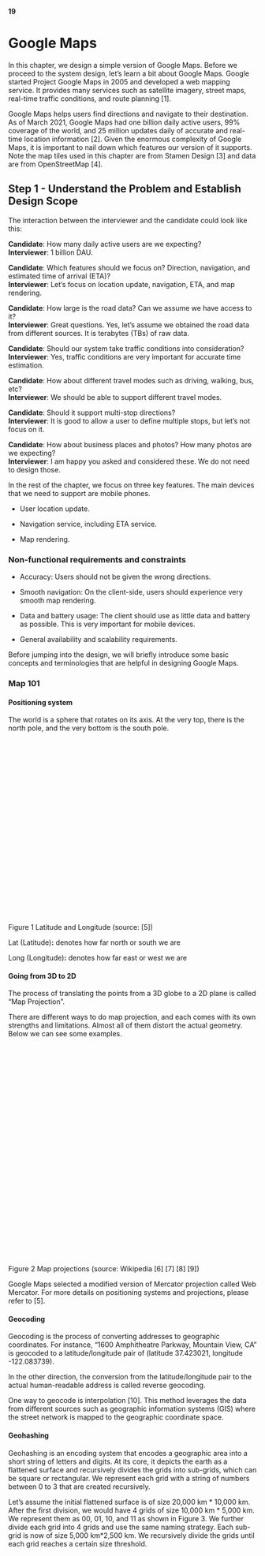 **19**

# Google Maps

In this chapter, we design a simple version of Google Maps. Before we proceed to the system design, let’s learn a bit about Google Maps. Google started Project Google Maps in 2005 and developed a web mapping service. It provides many services such as satellite imagery, street maps, real-time traffic conditions, and route planning \[1\].

Google Maps helps users find directions and navigate to their destination. As of March 2021, Google Maps had one billion daily active users, 99% coverage of the world, and 25 million updates daily of accurate and real-time location information \[2\]. Given the enormous complexity of Google Maps, it is important to nail down which features our version of it supports. Note the map tiles used in this chapter are from Stamen Design \[3\] and data are from OpenStreetMap \[4\].

## Step 1 - Understand the Problem and Establish Design Scope

The interaction between the interviewer and the candidate could look like this:

**Candidate**: How many daily active users are we expecting?  
**Interviewer**: 1 billion DAU.

**Candidate**: Which features should we focus on? Direction, navigation, and estimated time of arrival (ETA)?  
**Interviewer**: Let’s focus on location update, navigation, ETA, and map rendering.

**Candidate**: How large is the road data? Can we assume we have access to it?  
**Interviewer**: Great questions. Yes, let’s assume we obtained the road data from different sources. It is terabytes (TBs) of raw data.

**Candidate**: Should our system take traffic conditions into consideration?  
**Interviewer**: Yes, traffic conditions are very important for accurate time estimation.

**Candidate**: How about different travel modes such as driving, walking, bus, etc?  
**Interviewer**: We should be able to support different travel modes.

**Candidate**: Should it support multi-stop directions?  
**Interviewer**: It is good to allow a user to define multiple stops, but let’s not focus on it.

**Candidate**: How about business places and photos? How many photos are we expecting?  
**Interviewer**: I am happy you asked and considered these. We do not need to design those.

In the rest of the chapter, we focus on three key features. The main devices that we need to support are mobile phones.

*   User location update.
    
*   Navigation service, including ETA service.
    
*   Map rendering.
    

### Non-functional requirements and constraints

*   Accuracy: Users should not be given the wrong directions.
    
*   Smooth navigation: On the client-side, users should experience very smooth map rendering.
    
*   Data and battery usage: The client should use as little data and battery as possible. This is very important for mobile devices.
    
*   General availability and scalability requirements.
    

Before jumping into the design, we will briefly introduce some basic concepts and terminologies that are helpful in designing Google Maps.

### Map 101

#### Positioning system

The world is a sphere that rotates on its axis. At the very top, there is the north pole, and the very bottom is the south pole.

![](data:image/svg+xml,%3csvg%20xmlns=%27http://www.w3.org/2000/svg%27%20version=%271.1%27%20width=%27360%27%20height=%27359%27/%3e)![Figure 1 Latitude and Longitude (source: [5])](data:image/gif;base64,R0lGODlhAQABAIAAAAAAAP///yH5BAEAAAAALAAAAAABAAEAAAIBRAA7)

Figure 1 Latitude and Longitude (source: \[5\])

Lat (Latitude)**:** denotes how far north or south we are

Long (Longitude)**:** denotes how far east or west we are

#### Going from 3D to 2D

The process of translating the points from a 3D globe to a 2D plane is called “Map Projection”.

There are different ways to do map projection, and each comes with its own strengths and limitations. Almost all of them distort the actual geometry. Below we can see some examples.

![](data:image/svg+xml,%3csvg%20xmlns=%27http://www.w3.org/2000/svg%27%20version=%271.1%27%20width=%27750%27%20height=%27641%27/%3e)![Figure 2 Map projections (source: Wikipedia [6] [7] [8] [9])](data:image/gif;base64,R0lGODlhAQABAIAAAAAAAP///yH5BAEAAAAALAAAAAABAAEAAAIBRAA7)

Figure 2 Map projections (source: Wikipedia \[6\] \[7\] \[8\] \[9\])

Google Maps selected a modified version of Mercator projection called Web Mercator. For more details on positioning systems and projections, please refer to \[5\].

#### Geocoding

Geocoding is the process of converting addresses to geographic coordinates. For instance, “1600 Amphitheatre Parkway, Mountain View, CA” is geocoded to a latitude/longitude pair of (latitude 37.423021, longitude -122.083739).

In the other direction, the conversion from the latitude/longitude pair to the actual human-readable address is called reverse geocoding.

One way to geocode is interpolation \[10\]. This method leverages the data from different sources such as geographic information systems (GIS) where the street network is mapped to the geographic coordinate space.

#### Geohashing

Geohashing is an encoding system that encodes a geographic area into a short string of letters and digits. At its core, it depicts the earth as a flattened surface and recursively divides the grids into sub-grids, which can be square or rectangular. We represent each grid with a string of numbers between 0 to 3 that are created recursively.

Let’s assume the initial flattened surface is of size 20,000 km \* 10,000 km. After the first division, we would have 4 grids of size 10,000 km \* 5,000 km. We represent them as 00, 01, 10, and 11 as shown in Figure 3. We further divide each grid into 4 grids and use the same naming strategy. Each sub-grid is now of size 5,000 km\*2,500 km. We recursively divide the grids until each grid reaches a certain size threshold.

![](data:image/svg+xml,%3csvg%20xmlns=%27http://www.w3.org/2000/svg%27%20version=%271.1%27%20width=%27500%27%20height=%27950%27/%3e)![Figure 3 Geohashing](data:image/gif;base64,R0lGODlhAQABAIAAAAAAAP///yH5BAEAAAAALAAAAAABAAEAAAIBRAA7)

Figure 3 Geohashing

Geohashing has many uses. In our design, we use geohashing for map tiling. For more details on geohashing and its benefits, please refer to \[11\].

#### Map rendering

We won’t go into a lot of detail about map rendering here, but it is worth mentioning the basics. One foundational concept in map rendering is tiling. Instead of rendering the entire map as one large custom image, the world is broken up into smaller tiles. The client only downloads the relevant tiles for the area the user is in and stitches them together like a mosaic for display.

There are distinct sets of tiles at different zoom levels. The client chooses the set of tiles appropriate for the zoom level of the map viewport on the client. This provides the right level of map details without consuming excess bandwidth. To illustrate with an extreme example, when the client is zoomed all the way out to show the entire world, we don’t want to have to download hundreds of thousands of tiles for a very high zoom level. All the details would go to waste. Instead, the client would download one tile at the lowest zoom level, which represents the entire world with a single 256x256 pixel image.

#### Road data processing for navigation algorithms

Most routing algorithms are variations of Dijkstra’s or A\* pathfinding algorithms. The exact algorithm choice is a complex topic and we won’t go into much detail in this chapter. What is important to note is that all these algorithms operate on a graph data structure, where intersections are nodes and roads are edges of the graph. See Figure 4 for an example:

![](data:image/svg+xml,%3csvg%20xmlns=%27http://www.w3.org/2000/svg%27%20version=%271.1%27%20width=%27747%27%20height=%27341%27/%3e)![Figure 4 Map as a graph](data:image/gif;base64,R0lGODlhAQABAIAAAAAAAP///yH5BAEAAAAALAAAAAABAAEAAAIBRAA7)

Figure 4 Map as a graph

The pathfinding performance for most of these algorithms is extremely sensitive to the size of the graph. Representing the entire world of road networks as a single graph would consume too much memory and is likely too large for any of these algorithms to run efficiently. The graph needs to be broken up into manageable units for these algorithms to work at our design scale.

One way to break up road networks around the world is very similar to the tiling concept we discussed for map rendering. By employing a similar subdivision technique as geohashing, we divide the world into small grids. For each grid, we convert the roads within the grid into a small graph data structure that consists of the nodes (intersections) and edges (roads) inside the geographical area covered by the grid. We call these grids routing tiles. Each routing tile holds references to all the other tiles it connects to. This is how the routing algorithms can stitch together a bigger road graph as it traverses these interconnected routing tiles.

By breaking up road networks into routing tiles that can be loaded on demand, the routing algorithms can significantly reduce memory consumption and improve pathfinding performance by only consuming a small subset of the routing tiles at a time, and only loading additional tiles as needed.

![](data:image/svg+xml,%3csvg%20xmlns=%27http://www.w3.org/2000/svg%27%20version=%271.1%27%20width=%27747%27%20height=%27341%27/%3e)![Figure 5 Routing tiles](data:image/gif;base64,R0lGODlhAQABAIAAAAAAAP///yH5BAEAAAAALAAAAAABAAEAAAIBRAA7)

Figure 5 Routing tiles

| Reminder |
| --- |
| In Figure 5, we call these grids routing tiles. Routing tiles are similar to map tiles in that both are grids covering certain geographical areas. Map tiles are PNG images, while routing tiles are binary files of road data for the area covered by the tiles. |

**Hierarchical routing tiles**  
Efficient navigation routing also requires having road data at the right level of detail. For example, for cross country routing, it would be slow to run the routing algorithm against a highly detailed set of street-level routing tiles. The graph stitched together from these detailed routing tiles would likely be too large and consume too much memory.

There are typically three sets of routing tiles with different levels of detail. At the most detailed level, the routing tiles are small and contain only local roads. At the next level, the tiles are bigger and contain only arterial roads connecting districts together. At the lowest level of detail, the tiles cover large areas and contain only major highways connecting cities and states together. At each level, there could be edges connecting to tiles at a different zoom level. For example, for a freeway entrance from local street A to freeway F, there would be a reference from the node (street A) in the small tile to the node (freeway F) in the big tile. See Figure 6 for an example of routing tiles of varying sizes.

![](data:image/svg+xml,%3csvg%20xmlns=%27http://www.w3.org/2000/svg%27%20version=%271.1%27%20width=%27750%27%20height=%27750%27/%3e)![Figure 6 Routing tiles of varying sizes](data:image/gif;base64,R0lGODlhAQABAIAAAAAAAP///yH5BAEAAAAALAAAAAABAAEAAAIBRAA7)

Figure 6 Routing tiles of varying sizes

### Back-of-the-envelope estimation

Now that we understand the basics, let’s do a back-of-the-envelope estimation. Since the focus of the design is mobile, data usage and battery consumption are two important factors to consider.

Before we dive into the estimation, here are some imperial/metric conversions for reference.

*   1 foot = 0.3048 meters
    
*   1 kilometer (km) = 0.6214 miles
    
*   1 km = 1,000 meters
    

#### Storage usage

We need to store three types of data.

*   Map of the world: A detailed calculation is shown below.
    
*   Metadata: Given that the metadata for each map tile could be negligible in size, we can skip the metadata in our computation.
    
*   Road info: The interviewer told us there are TBs of road data from external sources. We transform this dataset into routing tiles, which are also likely to be terabytes in size.
    

**Map of the world**

We discussed the concept of map tiling in the Map 101 section. There are many sets of map tiles, with one at each zoom level. To get an idea of the storage requirement for the entire collection of map tile images, it would be informative to estimate the size of the largest tile set at the highest zoom level first. At zoom level 21, there are about 4.3 trillion tiles (Table 1). Let’s assume that each tile is a 256 \* 256 pixel compressed PNG image, with the image size of about 100 KB. The entire set at the highest zoom level would need about 4.4 trillion \* 100 KB = 440 PB.

In Table 1, we show the progression of tile counts at every zoom level.

| **Zoom** | **Number of Tiles** |
| --- | --- |
| 0   | 1   |
| 1   | 4   |
| 2   | 16  |
| 3   | 64  |
| 4   | 256 |
| 5   | 1 024 |
| 6   | 4 096 |
| 7   | 16 384 |
| 8   | 65 536 |
| 9   | 262 144 |
| 10  | 1 048 576 |
| 11  | 4 194 304 |
| 12  | 16 777 216 |
| 13  | 67 108 864 |
| 14  | 268 435 456 |
| 15  | 1 073 741 824 |
| 16  | 4 294 967 296 |
| 17  | 17 179 869 184 |
| 18  | 68 719 476 736 |
| 19  | 274 877 906 944 |
| 20  | 1 099 511 627 776 |
| 21  | 4 398 046 511 104 |

Table 1 Zoom levels

However, keep in mind that about 90% of the world’s surface is natural and mostly uninhabited areas like oceans, deserts, lakes, and mountains. Since these areas are highly compressible as images, we could conservatively reduce the storage estimate by 80-90%. That would reduce the storage size to a range of 44 to 88 PB. Let’s pick a simple round number of 50 PB.

Next, let’s estimate how much storage each subsequent lower zoom level would take. At each lower zoom level, the number of tiles for both north-south and east-west directions drops by half. This results in a total reduction of the number of tiles by 4x, which drops the storage size for the zoom level also by 4x. With the storage size reduced by 4x at each lower zoom level, the math for the total size is a series: 50 + 50/4 + 50/16 + 50/64 + … = ~67 PB. This is just a rough estimate. It is good enough to know that we need roughly about 100 PB to store all the map tiles at varying levels of detail.

#### Server throughput

To estimate the server throughput, let’s review the types of requests we need to support. There are two main types of requests. The first is navigation requests. These are sent by the clients to initiate a navigation session. The second is location update requests. These are sent by the client as the user moves around during a navigation session. The location data is used by downstream services in many different ways. For example, location data is one of the inputs for live traffic data. We will cover the use cases of location data in the design deep dive section.

Now we can analyze the server throughput for navigation requests. Let’s assume we have 1 billion DAU, and each user uses navigation for a total of 35 minutes per week. This translates to 35 billion minutes per week or 5 billion minutes per day.

One simple approach would be to send GPS coordinates every second, which results in 300 billion (5 billion minutes \* 60) requests per day, or 3 million QPS (300 billion requests / 10^5 = 3 million). However, the client may not need to send a GPS update every second. We can batch these on the client and send them at a much lower frequency (for example, every 15 seconds or 30 seconds) to reduce the write QPS. The actual frequency could depend on factors such as how fast the user moves. If they are stuck in traffic, a client can slow down the GPS updates. In our design, we assume GPS updates are batched and then sent to the server every 15 seconds. With this batched approach, the QPS is reduced to 200,000 (3 million / 15).

Assume peak QPS is five times the average. Peak QPS for location updates = 200,000 \* 5 = 1 million.

## Step 2 - Propose High-Level Design and Get Buy-In

Now that we have more knowledge about Google Maps, we are ready to propose a high-level design (Figure 7).

### High-level design

![](data:image/svg+xml,%3csvg%20xmlns=%27http://www.w3.org/2000/svg%27%20version=%271.1%27%20width=%27600%27%20height=%27417%27/%3e)![Figure 7 High-level design](data:image/gif;base64,R0lGODlhAQABAIAAAAAAAP///yH5BAEAAAAALAAAAAABAAEAAAIBRAA7)

Figure 7 High-level design

The high-level design supports three features. Let’s take a look at them one by one.

1.  Location service
    
2.  Navigation service
    
3.  Map rendering
    

#### Location service

The location service is responsible for recording a user’s location update. The architecture is shown in Figure 8.

![](data:image/svg+xml,%3csvg%20xmlns=%27http://www.w3.org/2000/svg%27%20version=%271.1%27%20width=%27142%27%20height=%27423%27/%3e)![Figure 8 Location service](data:image/gif;base64,R0lGODlhAQABAIAAAAAAAP///yH5BAEAAAAALAAAAAABAAEAAAIBRAA7)

Figure 8 Location service

The basic design calls for the clients to send location updates every t seconds, where t is a configurable interval. The periodic updates have several benefits. First, we can leverage the streams of location data to improve our system over time. We can use the data to monitor live traffic, detect new or closed roads, and analyze user behavior to enable personalization, for example. Second, we can leverage the location data in near real-time to provide more accurate ETA estimates to the users and to reroute around traffic, if necessary.

But do we really need to send every location update to the server immediately? The answer is probably no. Location history can be buffered on the client and sent in batch to the server at a much lower frequency. For example, as shown in Figure 9, the location updates are recorded every second, but are only sent to the server as part of a batch every 15 seconds. This significantly reduces the total update traffic sent by all the clients.

![](data:image/svg+xml,%3csvg%20xmlns=%27http://www.w3.org/2000/svg%27%20version=%271.1%27%20width=%27718%27%20height=%27196%27/%3e)![Figure 9 Batch requests](data:image/gif;base64,R0lGODlhAQABAIAAAAAAAP///yH5BAEAAAAALAAAAAABAAEAAAIBRAA7)

Figure 9 Batch requests

For a system like Google Maps, even when location updates are batched, the write volume is still very high. We need a database that is optimized for high write volume and is highly scalable, such as Cassandra. We may also need to log location data using a stream processing engine such as Kafka for further processing. We discuss this in detail in the deep dive section.

What communication protocol might be a good fit here? HTTP with the keep-alive option \[12\] is a good choice because it is very efficient. The HTTP request might look like this:

```
POST /v1/locations
Parameters
  locs: JSON encoded array of (latitude, longitude, timestamp) tuples.
```

#### Navigation service

This component is responsible for finding a reasonably fast route from point A to point B. We can tolerate a little bit of latency. The calculated route does not have to be the fastest, but accuracy is critical.

As shown in Figure 8, the user sends an HTTP request to the navigation service through a load balancer. The request includes origin and destination as the parameters. The API might look like this:

```
GET /v1/nav?origin=1355+market+street,SF&destination=Disneyland
```

Here is an example of what the navigation result could look like:

```
{
  'distance': {'text':'0.2 mi', 'value': 259},
  'duration': {'text': '1 min', 'value': 83},
  'end_location': {'lat': 37.4038943, 'Ing': -121.9410454},
  'html_instructions': 'Head <b>northeast</b> on <b>Brandon St</b> toward <b>Lumin Way</b><div style="font-size:0.9em">Restricted usage road</div>',
  'polyline': {'points': '_fhcFjbhgVuAwDsCal'},
  'start_location': {'lat': 37.4027165, 'lng': -121.9435809},
  'geocoded_waypoints': [
    {
       "geocoder_status" : "OK",
       "partial_match" : true,
       "place_id" : "ChIJwZNMti1fawwRO2aVVVX2yKg",
       "types" : [ "locality", "political" ]
    },
    {
       "geocoder_status" : "OK",
       "partial_match" : true,
       "place_id" : "ChIJ3aPgQGtXawwRLYeiBMUi7bM",
       "types" : [ "locality", "political" ]
    }
  ],
  'travel_mode': 'DRIVING'
}
```

Please refer to \[13\] for more details on Google Maps’ official APIs.

So far we have not taken reroute and traffic changes into consideration. Those problems are tackled by the Adaptive ETA service in the deep dive section.

#### Map rendering

As we discussed in the back-of-the-envelope estimation, the entire collection of map tiles at various zoom levels is about a hundred petabytes in size. It is not practical to hold the entire dataset on the client. The map tiles must be fetched on-demand from the server based on the client’s location and the zoom level of the client viewport.

When should the client fetch new map tiles from the server? Here are some scenarios:

*   The user is zooming and panning the map viewpoint on the client to explore their surroundings.
    
*   During navigation, the user moves out of the current map tile into a nearby tile.
    

We are dealing with a lot of data. Let’s see how we could serve these map tiles from the server efficiently.

**Option 1**

The server builds the map tiles on the fly, based on the client location and zoom level of the client viewport. Considering that there is an infinite number of location and zoom level combinations, generating map tiles dynamically has a few severe disadvantages:

*   It puts a huge load on the server cluster to generate every map tile dynamically.
    
*   Since the map tiles are dynamically generated, it is hard to take advantage of caching.
    

**Option 2**

Another option is to serve a pre-generated set of map tiles at each zoom level. The map tiles are static, with each tile covering a fixed rectangular grid using a subdivision scheme like geohashing. Each tile is therefore represented by its geohash. In other words, there is a unique geohash associated with each grid. When a client needs a map tile, it first determines the map tile collection to use based on its zoom level. It then computes the map tile URL by converting its location to the geohash at the appropriate zoom level.

These static, pre-generated images are served by a CDN as shown in Figure 10.

![](data:image/svg+xml,%3csvg%20xmlns=%27http://www.w3.org/2000/svg%27%20version=%271.1%27%20width=%27196%27%20height=%27432%27/%3e)![Figure 10 CDN](data:image/gif;base64,R0lGODlhAQABAIAAAAAAAP///yH5BAEAAAAALAAAAAABAAEAAAIBRAA7)

Figure 10 CDN

In the diagram above, the mobile user makes an HTTP request to fetch a tile from the CDN. If the CDN has not yet served that specific tile before, it fetches a copy from the origin server, caches it locally, and returns it to the user. On subsequent requests, even if those requests are from different users, the CDN returns a cached copy without contacting the origin server.

This approach is more scalable and performant because the map tiles are served from the nearest point of presence (POP) to the client, as shown in Figure 11. The static nature of the map tiles makes them highly cacheable.

![](data:image/svg+xml,%3csvg%20xmlns=%27http://www.w3.org/2000/svg%27%20version=%271.1%27%20width=%27500%27%20height=%27463%27/%3e)![Figure 11 Without CDN vs with CDN](data:image/gif;base64,R0lGODlhAQABAIAAAAAAAP///yH5BAEAAAAALAAAAAABAAEAAAIBRAA7)

Figure 11 Without CDN vs with CDN

It is important to keep mobile data usage low. Let's calculate the amount of data the client needs to load during a typical navigation session. Note the following calculations don’t take client-side caching into consideration. Since the routes a user takes could be similar each day, the data usage is likely to be a lot lower with client-side caching.

| Data usage |
| --- |
| Let’s assume a user moves at 30 km/h, and at a zoom level where each image covers a block of 200m\*200m (a block can be represented by a 256-pixel by 256-pixel image and the average image size is 100KB). For an area of 1km\*1km, we need 25 images or 2.5 MB (25 \* 100KB) of data. Therefore, if the speed is 30 km/h, we need 75MB (30 \* 2.5MB) of data per hour or 1.25 MB of data per minute. |

Table 2 Data usage

Next, we estimate the CDN data usage. At our scale, the cost is an important factor to consider.

| Traffic through CDN |
| --- |
| > As mentioned earlier, we serve 5 billion minutes of navigation per day. This translates to<br><br>> 5 billion \* 1.25 MB = 6.25 billion MB per day. Hence, we serve 62,500 MB (6.25 billion / 10^5 seconds in a day) of map data per second. With a CDN, these map images are going to be served from the POPs all over the world. Let’s assume there are 200 POPs. Each POP would only need to serve a few hundred MBs (62,500 / 200) per second. |

Table 3 Traffic through CDN

There is one final detail in the map rendering design we have only briefly touched on. How does the client know which URLs to use to fetch the map tiles from the CDN? Keep in mind that we are using option 2 as discussed above. With that option, the map tiles are static and pre-generated based on fixed sets of grids, with each set representing a discrete zoom level.

Since we encode the grids in geohash, and there is one unique geohash per grid, computationally it is very efficient to go from the client’s location (in latitude and longitude) and zoom level to the geohash, for the map tile. This calculation can be done on the client and we can fetch any static image tile from the CDN. For example, the URL for the image tile of Google headquarter could look like this:  
`https://cdn.map-provider.com/tiles/9q9hvu.png`

Refer to the Proximity Service chapter for a more detailed discussion of geohash encoding.

Calculating geohash on the client should work well. However, keep in mind that this algorithm is hardcoded in all the clients on all different platforms. Shipping changes to mobile apps is a time-consuming and somewhat risky process. We have to be sure that geohashing is the method we plan to use long-term to encode the collection of map tiles and that it is unlikely to change. If we need to switch to another encoding method for some reason, it will take a lot of effort and the risk is not low.

Here is another option worth considering. Instead of using a hardcoded client-side algorithm to convert a latitude/longitude (lat/lng) pair and zoom level to a tile URL, we could introduce a service as an intermediary whose job is to construct the tile URLs based on the same inputs mentioned above. This is a very simple service. The added operational flexibility might be worth it. This is a very interesting tradeoff discussion we could have with the interviewer. The alternative map rendering flow is shown in Figure 12.

When a user moves to a new location or to a new zoom level, the map tile service determines which tiles are needed and translates that information into a set of tile URLs to retrieve.

![](data:image/svg+xml,%3csvg%20xmlns=%27http://www.w3.org/2000/svg%27%20version=%271.1%27%20width=%27398%27%20height=%27403%27/%3e)![Figure 12 Map rendering](data:image/gif;base64,R0lGODlhAQABAIAAAAAAAP///yH5BAEAAAAALAAAAAABAAEAAAIBRAA7)

Figure 12 Map rendering

1.  A mobile user calls the map tile service to fetch the tile URLs. The request is sent to the load balancer.
    
2.  The load balancer forwards the request to the map tile service.
    
3.  The map tile service takes the client’s location and zoom level as inputs and returns 9 URLs of the tiles to the client. These tiles include the tile to render and the eight surrounding tiles.
    
4.  The mobile client downloads the tiles from the CDN.
    

We will go into more detail on the precomputed map tiles in the design deep dive section.

## Step 3 - Design Deep Dive

In this section, we first have a discussion about the data model. Then we talk about location service, navigation service, and map rendering in more detail.

### Data model

We are dealing with four types of data: routing tiles, user location data, geocoding data, and precomputed map tiles of the world.

#### Routing tiles

As mentioned previously, the initial road dataset is obtained from different sources and authorities. It contains terabytes of data. The dataset is improved over time by the location data the application continuously collects from the users as they use the application.

This dataset contains a large number of roads and associated metadata such as names, county, longitude, and latitude. This data is not organized as graph data structures and is not usable by most routing algorithms. We run a periodic offline processing pipeline, called routing tile processing service, to transform this dataset into the routing tiles we introduced. The service runs periodically to capture new changes to the road data.

The output of the routing tile processing service is routing tiles. There are three sets of these tiles at different resolutions, as described in the Map 101 section. Each tile contains a list of graph nodes and edges representing the intersections and roads within the area covered by the tile. It also contains references to other tiles its roads connect to. These tiles together form an interconnected network of roads that the routing algorithms can consume incrementally.

Where should the routing tile processing service store these tiles? Most graph data is represented as adjacency lists \[14\] in memory. There are too many tiles to keep the entire set of adjacency lists in memory. We could store the nodes and edges as rows in a database, but we would only be using the database as storage, and it seems an expensive way to store bits of data. We also don’t need any database features for routing tiles.

The more efficient way to store these tiles is in object storage like S3 and cache it aggressively on the routing service that uses those tiles. There are many high-performance software packages we could use to serialize the adjacency lists to a binary file. We could organize these tiles by their geohashes in object storage. This provides a fast lookup mechanism to locate a tile by lat/lng pair.

We discuss how the shortest path service uses these routing tiles shortly.

#### User location data

User location data is valuable. We use it to update our road data and routing tiles. We also use it to build a database of live and historical traffic data. This location data is also consumed by multiple data stream processing services to update the map data.

For user location data, we need a database that can handle the write-heavy workload well and can be horizontally scaled. Cassandra could be a good candidate.

Here is what a single row could look like:

| **user\_id** | **timestamp** | **user\_mode** | **driving\_mode** | **location** |
| --- | --- | --- | --- | --- |
| 101 | 1635740977 | active | driving | (20.0, 30.5) |

Table 4 Location table

#### Geocoding database

This database stores places and their corresponding lat/lng pair. We can use a key-value database such as Redis for fast reads, since we have frequent reads and infrequent writes. We use it to convert an origin or destination to a lat/lng pair before passing it to the route planner service.

#### Precomputed images of the world map

When a device asks for a map of a particular area, we need to get nearby roads and compute an image that represents that area with all the roads and related details. These computations would be heavy and redundant, so it could be helpful to compute them once and then cache the images. We precompute images at different zoom levels and store them on a CDN, which is backed by cloud storage such as Amazon S3. Here is an example of such an image:

![](data:image/svg+xml,%3csvg%20xmlns=%27http://www.w3.org/2000/svg%27%20version=%271.1%27%20width=%27500%27%20height=%27467%27/%3e)![Figure 13 Precomputed tiles](data:image/gif;base64,R0lGODlhAQABAIAAAAAAAP///yH5BAEAAAAALAAAAAABAAEAAAIBRAA7)

Figure 13 Precomputed tiles

### Services

Now that we have discussed the data model, let’s take a close look at some of the most important services: location service, map rendering service, and navigation service.

#### Location service

In the high-level design, we discussed how location service works. In this section, we focus on the database design for this service and also how user location is used in detail.

In Figure 14, the key-value store is used to store user location data. Let’s take a close look.

![](data:image/svg+xml,%3csvg%20xmlns=%27http://www.w3.org/2000/svg%27%20version=%271.1%27%20width=%27142%27%20height=%27423%27/%3e)![Figure 14 User location database](data:image/gif;base64,R0lGODlhAQABAIAAAAAAAP///yH5BAEAAAAALAAAAAABAAEAAAIBRAA7)

Figure 14 User location database

Given the fact we have 1 million location updates every second, we need to have a database that supports fast writes. A No-SQL key-value database or column-oriented database would be a good choice here. In addition, a user’s location is continuously changing and becomes stale as soon as a new update arrives. Therefore, we can prioritize availability over consistency. The CAP theorem \[15\] states that we could choose two attributes among consistency, availability, and partition tolerance. Given our constraints, we would go with availability and partition tolerance. One database that is a good fit is Cassandra. It can handle our scale with a strong availability guarantee.

The key is the combination of _(user\_id, timestamp)_ and the value is a lat/lng pair. In this setup, _user\_id_ is the primary key and timestamp is the clustering key. The advantage of using _user\_id_ as the partition key is that we can quickly read the latest position of a specific user. All the data with the same partition key are stored together, sorted by timestamp. With this arrangement, the retrieval of the location data for a specific user within a time range is very efficient.

Below is an example of what the table may look like.

| **key (user\_id)** | **timestamp** | **lat** | **long** | **user\_mode** | **navigation\_mode** |
| --- | --- | --- | --- | --- | --- |
| 51  | 132053000 | 21.9 | 89.8 | active | driving |

Table 5 Location data

**How do we use the user location data?**

User location data is essential. It supports many use cases. We use the data to detect new and recently closed roads. We use it as one of the inputs to improve the accuracy of our map over time. It is also an input for live traffic data.

To support these use cases, in addition to writing current user locations in our database, we log this information into a message queue, such as Kafka. Kafka is a unified low-latency, high-throughput data streaming platform designed for real-time data feeds. Figure 15 shows how Kafka is used in the improved design.

![](data:image/svg+xml,%3csvg%20xmlns=%27http://www.w3.org/2000/svg%27%20version=%271.1%27%20width=%27750%27%20height=%27425%27/%3e)![Figure 15 Location data is used by other services](data:image/gif;base64,R0lGODlhAQABAIAAAAAAAP///yH5BAEAAAAALAAAAAABAAEAAAIBRAA7)

Figure 15 Location data is used by other services

Other services consume the location data stream from Kafka for various use cases. For instance, the live traffic service digests the output stream and updates the live traffic database. The routing tile processing service improves the map of the world by detecting new or closed roads and updating the affected routing tiles in object storage. Other services can also tap into the stream for different purposes.

#### Rendering map

In this section, we dive deep into precomputed map tiles and map rendering optimization. They are primarily inspired by the work of Google Design \[5\].

##### Precomputed tiles

As mentioned previously, there are different sets of precomputed map tiles at various distinct zoom levels to provide the appropriate level of map detail to the user, based on the client’s viewport size and zoom level. Google Maps uses 21 zoom levels (Table 1). This is what we use, as well.

Level 0 is the most zoomed-out level. The entire map is represented by a single tile of size 256 \* 256 pixels.

With each increment of the zoom level, the number of map tiles doubles in both north-south and east-west directions, while each tile stays at 256 \* 256 pixels. As shown in Figure 16, at zoom level 1, there are 2 x 2 tiles, with a total combined resolution of 512 \* 512 pixels. At zoom level 2, there are 4 x 4 tiles, with a total combined resolution of 1024 \* 1024 pixels. With each increment, the entire set of tiles has 4x as many pixels as the previous level. The increased pixel count provides an increasing level of detail to the user. This allows the client to render the map at the best granularities depending on the client’s zoom level, without consuming excessive bandwidth to download tiles in excessive detail.

![](data:image/svg+xml,%3csvg%20xmlns=%27http://www.w3.org/2000/svg%27%20version=%271.1%27%20width=%27500%27%20height=%27915%27/%3e)![Figure 16 Zoom levels](data:image/gif;base64,R0lGODlhAQABAIAAAAAAAP///yH5BAEAAAAALAAAAAABAAEAAAIBRAA7)

Figure 16 Zoom levels

##### Optimization: use vectors

With the development and implementation of WebGL, one potential improvement is to change the design from sending the images over the network, to sending the vector information (paths and polygons) instead. The client draws the paths and polygons from the vector information.

One obvious advantage of vector tiles is that vector data compresses much better than images do. The bandwidth saving is substantial.

A less obvious benefit is that vector tiles provide a much better zooming experience. With rasterized images, as the client zooms in from one level to another, everything gets stretched and looks pixelated. The visual effect is pretty jarring. With vectorized images, the client can scale each element appropriately, providing a much smoother zooming experience.

#### Navigation service

Next, let’s deep dive into the navigation service. This service is responsible for finding the fastest routes. The design diagram is shown in Figure 17.

![](data:image/svg+xml,%3csvg%20xmlns=%27http://www.w3.org/2000/svg%27%20version=%271.1%27%20width=%27600%27%20height=%27623%27/%3e)![Figure 17 Navigation service](data:image/gif;base64,R0lGODlhAQABAIAAAAAAAP///yH5BAEAAAAALAAAAAABAAEAAAIBRAA7)

Figure 17 Navigation service

Let’s go over each component in the system.

##### Geocoding service

First, we need to have a service to resolve an address to a location of a latitude and longitude pair. An address could be in different formats, for example, it could be the name of a place or a textual address.

Here is an example request and response from Google’s geocoding API.

**Request**:

```
https://maps.googleapis.com/maps/api/geocode/json?address=1600+Amphitheatre+Parkway,+Mountain+View,+CA
```

**JSON response:**

```
{
   "results" : [
      {
         "formatted_address" : "1600 Amphitheatre Parkway, Mountain View, CA 94043, USA",
         "geometry" : {
            "location" : {
               "lat" : 37.4224764,
               "lng" : -122.0842499
            },
            "location_type" : "ROOFTOP",
            "viewport" : {
               "northeast" : {
                  "lat" : 37.4238253802915,
                  "lng" : -122.0829009197085
               },
               "southwest" : {
                  "lat" : 37.4211274197085,
                  "lng" : -122.0855988802915
               }
            }
         },
         "place_id" : "ChIJ2eUgeAK6j4ARbn5u_wAGqWA",
         "plus_code": {
            "compound_code": "CWC8+W5 Mountain View, California, United States",
            "global_code": "849VCWC8+W5"
         },
         "types" : [ "street_address" ]
      }
   ],
   "status" : "OK"
}
```

The navigation service calls this service to geocode the origin and the destination before passing the latitude/longitude pairs downstream to find the routes.

##### Route planner service

This service computes a suggested route that is optimized for travel time according to current traffic and road conditions. It interacts with several services which are discussed next.

##### Shortest-path service

The shortest-path service receives the origin and the destination in lat/lng pairs and returns the top-k shortest paths without considering traffic or current conditions. This computation only depends on the structure of the roads. Here, caching the routes could be beneficial because the graph rarely changes.

The shortest-path service runs a variation of A\* pathfinding algorithms against the routing tiles in object storage. Here is an overview:

*   The algorithm receives the origin and destination in lat/lng pairs. The lat/lng pairs are converted to geohashes which are then used to load the start and end-points of routing tiles.
    
*   The algorithm starts from the origin routing tile, traverses the graph data structure, and hydrates additional neighboring tiles from the object store (or its local cache if it has loaded it before) as it expands the search area. It’s worth noting that there are connections from one level of tile to another covering the same area. This is how the algorithm could “enter” the bigger tiles containing only highways, for example. The algorithm continues to expand its search by hydrating more neighboring tiles (or tiles at different resolutions) as needed until a set of best routes is found.
    

Figure 18 (based on \[16\]) gives a conceptual overview of the tiles used in the graph traversal.

![](data:image/svg+xml,%3csvg%20xmlns=%27http://www.w3.org/2000/svg%27%20version=%271.1%27%20width=%27540%27%20height=%27229%27/%3e)![Figure 18 Graph traversal](data:image/gif;base64,R0lGODlhAQABAIAAAAAAAP///yH5BAEAAAAALAAAAAABAAEAAAIBRAA7)

Figure 18 Graph traversal

##### ETA service

Once the route planner receives a list of possible shortest paths, it calls the ETA service for each possible route and gets a time estimate. For this, the ETA service uses machine learning to predict the ETAs based on the current traffic and historical data.

One of the challenges here is that we not only need to have real-time traffic data but also to predict how the traffic will look like in 10 or 20 minutes. These kinds of challenges need to be addressed at an algorithmic level and will not be discussed in this section. If you are interested, refer to \[17\] and \[18\].

**Ranker service**

Finally, after the route planner obtains the ETA predictions, it passes this info to the ranker to apply possible filters as defined by the user. Some example filters include options to avoid toll roads or to avoid freeways. The ranker service then ranks the possible routes from fastest to slowest and returns top-k results to the navigation service.

##### Updater services

These services tap into the Kafka location update stream and asynchronously update some of the important databases to keep them up-to-date. The traffic database and the routing tiles are some examples.

The routing tile processing service is responsible for transforming the road dataset with newly found roads and road closures into a continuously updated set of routing tiles. This helps the shortest path service to be more accurate.

The traffic update service extracts traffic conditions from the streams of location updates sent by the active users. This insight is fed into the live traffic database. This enables the ETA service to provide more accurate estimates.

##### Improvement: adaptive ETA and rerouting

The current design does not support adaptive ETA and rerouting. To address this, the server needs to keep track of all the active navigating users and update them on ETA continuously, whenever traffic conditions change. Here we need to answer a few important questions:

*   How do we track actively navigating users?
    
*   How do we store the data, so that we can efficiently locate the users affected by traffic changes among millions of navigation routes?
    

Let’s start with a naive solution. In Figure 19, user\_1’s navigation route is represented by routing tiles r\_1, r\_2, r\_3, …, r\_7.

![](data:image/svg+xml,%3csvg%20xmlns=%27http://www.w3.org/2000/svg%27%20version=%271.1%27%20width=%27500%27%20height=%27184%27/%3e)![Figure 19 Navigation route](data:image/gif;base64,R0lGODlhAQABAIAAAAAAAP///yH5BAEAAAAALAAAAAABAAEAAAIBRAA7)

Figure 19 Navigation route

The database stores actively navigating users and routes information which might look like this:

user\_1: r\_1, r\_2, r\_3, …, r\_k

user\_2: r\_4, r\_6, r\_9, …, r\_n

user\_3: r\_2, r\_8, r\_9, …, r\_m

…

user\_n: r\_2, r\_10, r21, ..., r\_l

Let’s say there is a traffic incident in routing tile 2 (r\_2). To figure out which users are affected, we scan through each row and check if routing tile 2 is in our list of routing tiles (see example below).

user\_1: r\_1, **r\_2**, r\_3, …, r\_k

user\_2: r\_4, r\_6, r\_9, …, r\_n

user\_3: **r\_2**, r\_8, r\_9, …, r\_m

…

user\_n: **r\_2**, r\_10, r\_21, ..., r\_l

Assume the number of rows in the table is _n_ and the average length of the navigation route is _m_. The time complexity to find all users affected by the traffic change is O (n \* m).

Can we make this process faster? Let’s explore a different approach. For each actively navigating user, we keep the current routing tile, the routing tile at the next resolution level that contains it, and recursively find the routing tile at the next resolution level until we find the user's destination in the tile as well (Figure 20). By doing this, we can get a row of the database table like this.

user\_1, r\_1, super(r\_1), super(super(r\_1)), …

![](data:image/svg+xml,%3csvg%20xmlns=%27http://www.w3.org/2000/svg%27%20version=%271.1%27%20width=%27563%27%20height=%27510%27/%3e)![Figure 20 Build routing tiles](data:image/gif;base64,R0lGODlhAQABAIAAAAAAAP///yH5BAEAAAAALAAAAAABAAEAAAIBRAA7)

Figure 20 Build routing tiles

To find out if a user is affected by the traffic change, we need only check if a routing tile is inside the last routing tile of a row in the database. If not, the user is not impacted. If it is, the user is affected. By doing this, we can quickly filter out many users.

This approach doesn’t specify what happens when traffic clears. For example, if routing tile 2 clears and users can go back to the old route, how do users know rerouting is available? One idea is to keep track of all possible routes for a navigating user, recalculate the ETAs regularly and notify the user if a new route with a shorter ETA is found.

**Delivery protocols**

It is a reality that during navigation, route conditions can change and the server needs a reliable way to push data to mobile clients. For delivery protocol from the server to the client, our options include mobile push notification, long polling, WebSocket, and Server-Sent Events (SSE).

*   Mobile push notification is not a great option because the payload size is very limited (4,096 bytes for iOS) and it doesn’t support web applications.
    
*   WebSocket is generally considered to be a better option than long polling because it has a very light footprint on servers.
    
*   Since we have ruled out the mobile push notification and long polling, the choice is mainly between WebSocket and SSE. Even though both can work, we lean towards WebSocket because it supports bi-directional communication and features such as last-mile delivery might require bi-directional real-time communication.
    

For more details about ETA and rerouting, please refer to \[17\].

Now we have every piece of the design together. Please see the updated design in Figure 21.

![](data:image/svg+xml,%3csvg%20xmlns=%27http://www.w3.org/2000/svg%27%20version=%271.1%27%20width=%27750%27%20height=%27587%27/%3e)![Figure 21 Final design](data:image/gif;base64,R0lGODlhAQABAIAAAAAAAP///yH5BAEAAAAALAAAAAABAAEAAAIBRAA7)

Figure 21 Final design

## Step 4 - Wrap Up

In this chapter, we designed a simplified Google Maps application with key features such as location update, ETAs, route planning, and map rendering. If you are interested in expanding the system, one potential improvement would be to provide multi-stop navigation capability for enterprise customers. For example, for a given set of destinations, we have to find the optimal order in which to visit them all and provide proper navigation, based on live traffic conditions. This could be helpful for delivery services such as Door dash, Uber, Lyft, etc.

Congratulations on getting this far! Now give yourself a pat on the back. Good job!

## Chapter Summary

![](data:image/svg+xml,%3csvg%20xmlns=%27http://www.w3.org/2000/svg%27%20version=%271.1%27%20width=%27650%27%20height=%271046%27/%3e)![Chapter Summary](data:image/gif;base64,R0lGODlhAQABAIAAAAAAAP///yH5BAEAAAAALAAAAAABAAEAAAIBRAA7)

## Reference Materials

\[1\] Google Maps: [https://developers.google.com/maps?hl=en\_US](https://developers.google.com/maps?hl=en_US)

\[2\] Google Maps Platform: [https://cloud.google.com/maps-platform/](https://cloud.google.com/maps-platform/)

\[3\] Stamen Design: [http://maps.stamen.com](http://maps.stamen.com)

\[4\] OpenStreetMap: [https://www.openstreetmap.org](https://www.openstreetmap.org)

\[5\] Prototyping a Smoother Map:  
[https://medium.com/google-design/google-maps-cb0326d165f5](https://medium.com/google-design/google-maps-cb0326d165f5)

\[6\] Mercator projection: [https://en.wikipedia.org/wiki/Mercator\_projection](https://en.wikipedia.org/wiki/Mercator_projection)

\[7\] Peirce quincuncial projection:  
[https://en.wikipedia.org/wiki/Peirce\_quincuncial\_projection](https://en.wikipedia.org/wiki/Peirce_quincuncial_projection)

\[8\] Gall–Peters projection: [https://en.wikipedia.org/wiki/Gall–Peters\_projection](https://en.wikipedia.org/wiki/Gall%E2%80%93Peters_projection)

\[9\] Winkel tripel projection: [https://en.wikipedia.org/wiki/Winkel\_tripel\_projection](https://en.wikipedia.org/wiki/Winkel_tripel_projection)

\[10\] Address geocoding: [https://en.wikipedia.org/wiki/Address\_geocoding](https://en.wikipedia.org/wiki/Address_geocoding)

\[11\] Geohashing:  
[https://kousiknath.medium.com/system-design-design-a-geo-spatial-index-for-real-time-location-search-10968fe62b9c](https://kousiknath.medium.com/system-design-design-a-geo-spatial-index-for-real-time-location-search-10968fe62b9c)

\[12\] HTTP keep-alive: [https://en.wikipedia.org/wiki/HTTP\_persistent\_connection](https://en.wikipedia.org/wiki/HTTP_persistent_connection)

\[13\] Directions API: [https://developers.google.com/maps/documentation/directions/start?hl=en\_US](https://developers.google.com/maps/documentation/directions/start?hl=en_US)

\[14\] Adjacency list: [https://en.wikipedia.org/wiki/Adjacency\_list](https://en.wikipedia.org/wiki/Adjacency_list)

\[15\] CAP theorem: [https://en.wikipedia.org/wiki/CAP\_theorem](https://en.wikipedia.org/wiki/CAP_theorem)

\[16\] Routing Tiles:  
[https://valhalla.readthedocs.io/en/latest/mjolnir/why\_tiles/](https://valhalla.readthedocs.io/en/latest/mjolnir/why_tiles/)

\[17\] ETAs with GNNs:  
[https://deepmind.com/blog/article/traffic-prediction-with-advanced-graph-neural-networks](https://deepmind.com/blog/article/traffic-prediction-with-advanced-graph-neural-networks)

\[18\] Google Maps 101: How AI helps predict traffic and determine routes:  
[https://blog.google/products/maps/google-maps-101-how-ai-helps-predict-traffic-and-determine-routes/](https://blog.google/products/maps/google-maps-101-how-ai-helps-predict-traffic-and-determine-routes/)